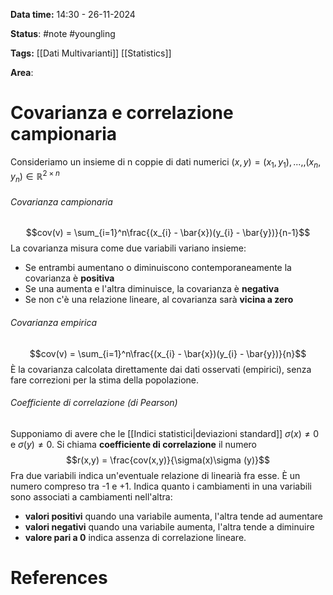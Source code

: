 **Data time:** 14:30 - 26-11-2024

**Status**: #note #youngling 

**Tags:** [[Dati Multivarianti]] [[Statistics]]

**Area**: 
# Covarianza e correlazione campionaria

Consideriamo un insieme di n coppie di dati numerici $(x, y) = (x_1, y_1), ...,, (x_n, y_n) \in \mathbb{R}^{2\times n}$ 
###### Covarianza campionaria
$$cov(v) = \sum_{i=1}^n\frac{(x_{i} - \bar{x})(y_{i} - \bar{y})}{n-1}$$
La covarianza misura come due variabili variano insieme:
- Se entrambi aumentano o diminuiscono contemporaneamente la covarianza è **positiva**
- Se una aumenta e l'altra diminuisce, la covarianza è **negativa**
- Se non c'è una relazione lineare, al covarianza sarà **vicina a zero**
###### Covarianza empirica
$$cov(v) = \sum_{i=1}^n\frac{(x_{i} - \bar{x})(y_{i} - \bar{y})}{n}$$
È la covarianza calcolata direttamente dai dati osservati (empirici), senza fare correzioni per la stima della popolazione.
###### Coefficiente di correlazione (di Pearson)
Supponiamo di avere che le [[Indici statistici|deviazioni standard]] $\sigma(x) \neq 0$ e $\sigma(y) \neq 0$. Si chiama **coefficiente di correlazione** il numero
$$r(x,y) = \frac{cov(x,y)}{\sigma(x)\sigma (y)}$$
Fra due variabili indica un'eventuale relazione di linearià fra esse. È un numero compreso tra -1 e +1. Indica quanto i cambiamenti in una variabili sono associati a cambiamenti nell'altra:
- **valori positivi** quando una variabile aumenta, l'altra tende ad aumentare
- **valori negativi** quando una variabile aumenta, l'altra tende a diminuire
- **valore pari a 0** indica assenza di correlazione lineare.

# References
